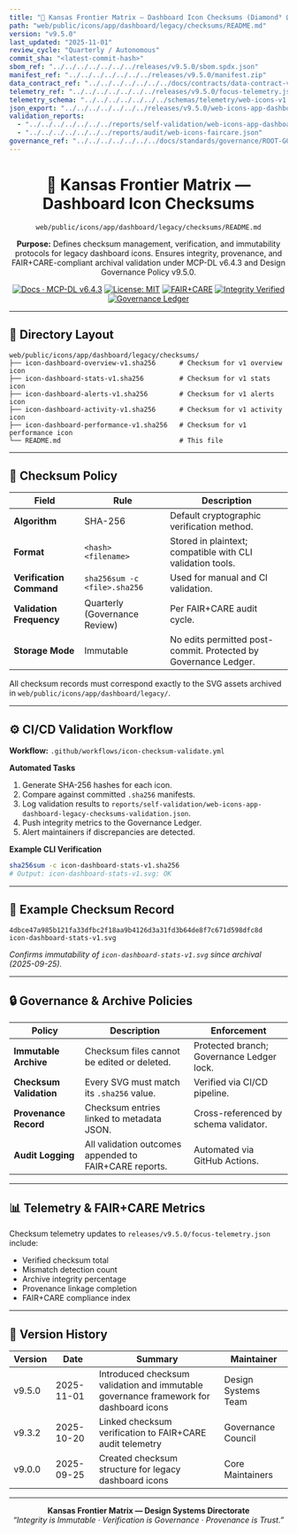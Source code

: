 ```yaml
---
title: "🔐 Kansas Frontier Matrix — Dashboard Icon Checksums (Diamond⁹ Ω / Crown∞Ω Ultimate Certified)"
path: "web/public/icons/app/dashboard/legacy/checksums/README.md"
version: "v9.5.0"
last_updated: "2025-11-01"
review_cycle: "Quarterly / Autonomous"
commit_sha: "<latest-commit-hash>"
sbom_ref: "../../../../../../../releases/v9.5.0/sbom.spdx.json"
manifest_ref: "../../../../../../../releases/v9.5.0/manifest.zip"
data_contract_ref: "../../../../../../../docs/contracts/data-contract-v3.json"
telemetry_ref: "../../../../../../../releases/v9.5.0/focus-telemetry.json"
telemetry_schema: "../../../../../../../schemas/telemetry/web-icons-v1.json"
json_export: "../../../../../../../releases/v9.5.0/web-icons-app-dashboard-legacy-checksums.meta.json"
validation_reports:
  - "../../../../../../../reports/self-validation/web-icons-app-dashboard-legacy-checksums-validation.json"
  - "../../../../../../../reports/audit/web-icons-faircare.json"
governance_ref: "../../../../../../../docs/standards/governance/ROOT-GOVERNANCE.md"
---
```


<div align="center">

# 🔐 Kansas Frontier Matrix — **Dashboard Icon Checksums**
`web/public/icons/app/dashboard/legacy/checksums/README.md`

**Purpose:** Defines checksum management, verification, and immutability protocols for legacy dashboard icons. Ensures integrity, provenance, and FAIR+CARE-compliant archival validation under MCP-DL v6.4.3 and Design Governance Policy v9.5.0.

[![Docs · MCP-DL v6.4.3](https://img.shields.io/badge/Docs-MCP--DL%20v6.4.3-blue)](../../../../../../../docs/standards/markdown_rules.md)
[![License: MIT](https://img.shields.io/badge/License-MIT-green)](../../../../../../../LICENSE)
[![FAIR+CARE](https://img.shields.io/badge/FAIR%2BCARE-Compliant-orange)](../../../../../../../docs/standards/governance/ROOT-GOVERNANCE.md)
[![Integrity Verified](https://img.shields.io/badge/Integrity-Verified-critical)](../../../../../../../reports/audit/web-icons-faircare.json)
[![Governance Ledger](https://img.shields.io/badge/Governance-Ledger-Active-purple)](../../../../../../../docs/standards/governance/LEDGER.md)

</div>

---

## 📁 Directory Layout

```
web/public/icons/app/dashboard/legacy/checksums/
├── icon-dashboard-overview-v1.sha256      # Checksum for v1 overview icon
├── icon-dashboard-stats-v1.sha256         # Checksum for v1 stats icon
├── icon-dashboard-alerts-v1.sha256        # Checksum for v1 alerts icon
├── icon-dashboard-activity-v1.sha256      # Checksum for v1 activity icon
├── icon-dashboard-performance-v1.sha256   # Checksum for v1 performance icon
└── README.md                              # This file
```

---

## 🧩 Checksum Policy

| Field | Rule | Description |
|--------|------|-------------|
| **Algorithm** | SHA-256 | Default cryptographic verification method. |
| **Format** | `<hash>  <filename>` | Stored in plaintext; compatible with CLI validation tools. |
| **Verification Command** | `sha256sum -c <file>.sha256` | Used for manual and CI validation. |
| **Validation Frequency** | Quarterly (Governance Review) | Per FAIR+CARE audit cycle. |
| **Storage Mode** | Immutable | No edits permitted post-commit. Protected by Governance Ledger. |

All checksum records must correspond exactly to the SVG assets archived in `web/public/icons/app/dashboard/legacy/`.

---

## ⚙️ CI/CD Validation Workflow

**Workflow:** `.github/workflows/icon-checksum-validate.yml`

**Automated Tasks**
1. Generate SHA-256 hashes for each icon.  
2. Compare against committed `.sha256` manifests.  
3. Log validation results to `reports/self-validation/web-icons-app-dashboard-legacy-checksums-validation.json`.  
4. Push integrity metrics to the Governance Ledger.  
5. Alert maintainers if discrepancies are detected.  

**Example CLI Verification**
```bash
sha256sum -c icon-dashboard-stats-v1.sha256
# Output: icon-dashboard-stats-v1.svg: OK
```

---

## 🧾 Example Checksum Record

```text
4dbce47a985b121fa33dfbc2f18aa9b4126d3a31fd3b64de8f7c671d598dfc8d  icon-dashboard-stats-v1.svg
```

*Confirms immutability of `icon-dashboard-stats-v1.svg` since archival (2025-09-25).*

---

## 🔒 Governance & Archive Policies

| Policy | Description | Enforcement |
|--------|-------------|--------------|
| **Immutable Archive** | Checksum files cannot be edited or deleted. | Protected branch; Governance Ledger lock. |
| **Checksum Validation** | Every SVG must match its `.sha256` value. | Verified via CI/CD pipeline. |
| **Provenance Record** | Checksum entries linked to metadata JSON. | Cross-referenced by schema validator. |
| **Audit Logging** | All validation outcomes appended to FAIR+CARE reports. | Automated via GitHub Actions. |

---

## 📊 Telemetry & FAIR+CARE Metrics

Checksum telemetry updates to `releases/v9.5.0/focus-telemetry.json` include:
- Verified checksum total  
- Mismatch detection count  
- Archive integrity percentage  
- Provenance linkage completion  
- FAIR+CARE compliance index  

---

## 🧾 Version History

| Version | Date | Summary | Maintainer |
|----------|------|----------|-------------|
| v9.5.0 | 2025-11-01 | Introduced checksum validation and immutable governance framework for dashboard icons | Design Systems Team |
| v9.3.2 | 2025-10-20 | Linked checksum verification to FAIR+CARE audit telemetry | Governance Council |
| v9.0.0 | 2025-09-25 | Created checksum structure for legacy dashboard icons | Core Maintainers |

---

<div align="center">

**Kansas Frontier Matrix — Design Systems Directorate**  
*“Integrity is Immutable · Verification is Governance · Provenance is Trust.”*

</div>

